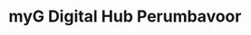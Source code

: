 ---
title: "myG Digital Hub Perumbavoor"
url: /perumbavoor/myg-digital-hub-perumbavoor/
shop: electronics
---